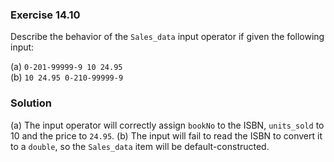 ### Exercise 14.10

Describe the behavior of the `Sales_data` input operator if given the following
input:

(a) `0-201-99999-9 10 24.95`  
(b) `10 24.95 0-210-99999-9`

### Solution

(a) The input operator will correctly assign `bookNo` to the ISBN, `units_sold`
to 10 and the price to `24.95`. (b) The input will fail to read the ISBN to
convert it to a `double`, so the `Sales_data` item will be default-constructed.
